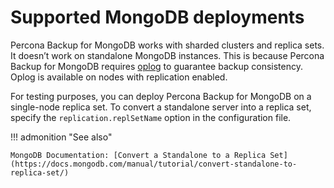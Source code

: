 # Supported MongoDB deployments

Percona Backup for MongoDB works with sharded clusters and replica sets. It doesn’t work on standalone MongoDB instances. This is because Percona Backup for MongoDB requires [oplog](reference/glossary.md#oplog) to guarantee backup consistency. Oplog is available on nodes with replication enabled.

For testing purposes, you can deploy Percona Backup for MongoDB on a single-node replica set. To convert a standalone server into a replica set, specify the `replication.replSetName` option in the configuration file.

!!! admonition "See also"

    MongoDB Documentation: [Convert a Standalone to a Replica Set](https://docs.mongodb.com/manual/tutorial/convert-standalone-to-replica-set/)

